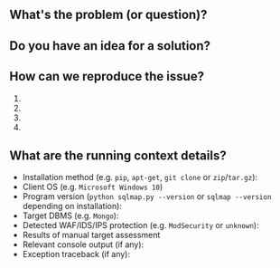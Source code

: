 ## What's the problem (or question)?
<!--- If describing a bug, tell us what happens instead of the expected behavior -->
<!--- If suggesting a change/improvement, explain the difference from current behavior -->

## Do you have an idea for a solution?
<!--- Not obligatory, but suggest a fix/reason for the bug, -->
<!--- or ideas how to implement the addition or change -->

## How can we reproduce the issue?
<!--- Provide unambiguous set of steps to reproduce this bug. Include command to reproduce, if relevant (you can mask the sensitive data) -->
1.
2.
3.
4.

## What are the running context details?
<!--- Include as many relevant details about the running context you experienced the bug/problem in -->
* Installation method (e.g. `pip`, `apt-get`, `git clone` or `zip`/`tar.gz`):
* Client OS (e.g. `Microsoft Windows 10`)
* Program version (`python sqlmap.py --version` or `sqlmap --version` depending on installation): 
* Target DBMS (e.g. `Mongo`): 
* Detected WAF/IDS/IPS protection (e.g. `ModSecurity` or `unknown`):
* Results of manual target assessment
* Relevant console output (if any):
* Exception traceback (if any):
